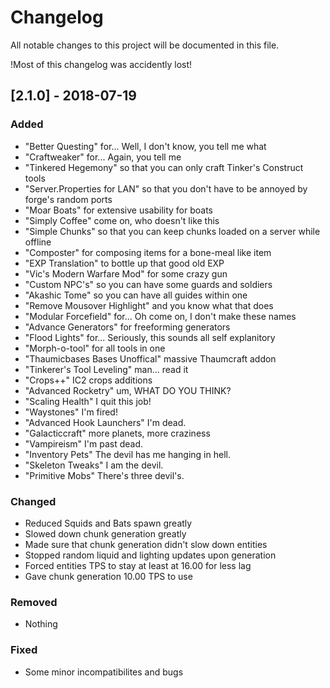 # Changelog
All notable changes to this project will be documented in this file.

!Most of this changelog was accidently lost!

## [2.1.0] - 2018-07-19
### Added
- "Better Questing" for... Well, I don't know, you tell me what
- "Craftweaker" for... Again, you tell me
- "Tinkered Hegemony" so that you can only craft Tinker's Construct tools
- "Server.Properties for LAN" so that you don't have to be annoyed by forge's random ports
- "Moar Boats" for extensive usability for boats
- "Simply Coffee" come on, who doesn't like this
- "Simple Chunks" so that you can keep chunks loaded on a server while offline
- "Composter" for composing items for a bone-meal like item
- "EXP Translation" to bottle up that good old EXP
- "Vic's Modern Warfare Mod" for some crazy gun
- "Custom NPC's" so you can have some guards and soldiers
- "Akashic Tome" so you can have all guides within one
- "Remove Mousover Highlight" and you know what that does
- "Modular Forcefield" for... Oh come on, I don't make these names
- "Advance Generators" for freeforming generators
- "Flood Lights" for... Seriously, this sounds all self explanitory
- "Morph-o-tool" for all tools in one
- "Thaumicbases Bases Unoffical" massive Thaumcraft addon
- "Tinkerer's Tool Leveling" man... read it
- "Crops++" IC2 crops additions
- "Advanced Rocketry" um, WHAT DO YOU THINK?
- "Scaling Health" I quit this job!
- "Waystones" I'm fired!
- "Advanced Hook Launchers" I'm dead.
- "Galacticcraft" more planets, more craziness
- "Vampireism" I'm past dead.
- "Inventory Pets" The devil has me hanging in hell.
- "Skeleton Tweaks" I am the devil.
- "Primitive Mobs" There's three devil's.

### Changed
- Reduced Squids and Bats spawn greatly
- Slowed down chunk generation greatly
- Made sure that chunk generation didn't slow down entities
- Stopped random liquid and lighting updates upon generation
- Forced entities TPS to stay at least at 16.00 for less lag
- Gave chunk generation 10.00 TPS to use

### Removed
- Nothing

### Fixed
- Some minor incompatibilites and bugs
